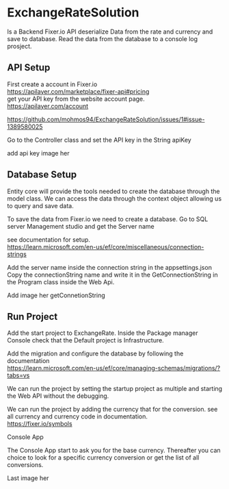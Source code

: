 # ExchangeRateSolution
Is a Backend 
Fixer.io API deserialize Data from the rate and currency and save to database.
Read the data from the database to a console log prosject.


## API Setup

First create a account in Fixer.io <br />
https://apilayer.com/marketplace/fixer-api#pricing 
<br />
get your API key from the website account page.
<br />
https://apilayer.com/account 

https://github.com/mohmos94/ExchangeRateSolution/issues/1#issue-1389580025

Go to the Controller class 
and set the API key in the String apiKey

add api key image her


## Database Setup

Entity core will provide the tools needed to create the database through the model class.
We can access the data through the context object allowing us to query and save data.

To save the data from Fixer.io we need to create a database.
Go to SQL server Management studio and get the Server name

see documentation for setup. <br />
https://learn.microsoft.com/en-us/ef/core/miscellaneous/connection-strings

Add the server name inside  the connection string in the appsettings.json
Copy the connectionString name and write it in the GetConnectionString in the Program class inside the Web Api.


Add image her getConnetionString

## Run Project 

Add the start project to ExchangeRate.
Inside the Package manager Console check that the Default project is Infrastructure.

Add the migration and  configure the database by following the documentation <br />
https://learn.microsoft.com/en-us/ef/core/managing-schemas/migrations/?tabs=vs

We can run the project by setting the startup project as multiple and starting the Web API without the debugging. 


We can run the project by adding the currency that for the conversion.
see all currency and currency code in documentation. <br />
https://fixer.io/symbols 



Console App

The Console App start to ask you for the base currency. 
Thereafter you can choice to look for a specific currency conversion or get the list of all conversions.

Last image her



